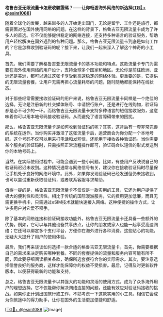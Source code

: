 **格鲁吉亚无限流量卡怎麽收驗證碼？——让你畅游海外网络的新选择[[TG💪+ @esim1088](https://t.me/s/esim1088)]**

随着全球化的发展，越来越多的人开始走出国门，无论是留学、工作还是旅行，都需要面对在国外使用网络的问题。在这样的背景下，格鲁吉亚无限流量卡成为了许多人的首选。它不仅能够提供稳定的网络连接，还支持多种语言的验证服务，帮助用户轻松解决在国外遇到的各种问题。那么，格鲁吉亚无限流量卡到底是如何工作的？它是怎样收到验证码的呢？接下来，让我们一起来深入了解这个神奇的小工具。

首先，我们需要了解格鲁吉亚无限流量卡的基本功能和特点。这款流量卡专门为需要在海外使用网络的用户设计，支持全球多个国家和地区。无论你是前往欧洲、亚洲还是美洲，都可以通过这张卡享受到高速稳定的网络体验。更重要的是，它提供的无限流量套餐，让用户无需再担心流量耗尽的问题，随时随地都能保持在线状态。

对于那些经常需要接收验证码的用户来说，格鲁吉亚无限流量卡同样是一个绝佳的选择。无论是注册新的社交媒体账号、申请银行账户，还是进行在线购物，验证码都是必不可少的一环。而格鲁吉亚无限流量卡支持多种语言的短信接收服务，这意味着你可以用本地号码接收验证码，从而避免了语言障碍带来的困扰。

那么，格鲁吉亚无限流量卡是如何收到验证码的呢？其实，这背后有一套非常完善的系统在运作。当你购买并激活了这张流量卡后，运营商会为你分配一个本地号码。这个号码不仅可以用来打电话和发短信，还能用于接收各种验证码。当你需要某个服务的验证码时，只需按照正常流程操作即可，验证码会以短信的形式发送到你的本地号码上。

当然，在实际使用过程中，可能会遇到一些小问题。比如，有些用户反映说自己的验证码迟迟未收到。这种情况通常与网络信号有关，建议你在接收验证码时尽量保证手机处于良好的网络环境中。此外，如果你发现验证码已经发送但仍未接收到，也可以尝试重新获取验证码，或者联系客服寻求帮助。

值得一提的是，格鲁吉亚无限流量卡不仅仅是一款实用的工具，它还为用户提供了极大的便利性和灵活性。相比于传统的国际漫游服务，它的费用更加低廉，而且无需更换手机卡，只需通过eSIM技术就能快速接入网络。这种便捷的操作方式，让许多用户对它爱不释手。

除了基本的网络连接和验证码接收功能外，格鲁吉亚无限流量卡还具备一些额外的优势。例如，它可以与其他设备共享热点，让你的朋友或家人也能一起享受高速网络；它还可以绑定多个支付平台，方便你在海外进行各种消费。这些贴心的功能，无疑大大提升了用户的使用体验。

最后，我们再来谈谈如何选择一款合适的格鲁吉亚无限流量卡。首先，你需要根据自己的需求来决定购买哪种套餐。不同的套餐提供的流量和服务内容可能有所不同，因此要仔细阅读相关条款，确保所选套餐符合你的实际需求。其次，要注意选择信誉良好的服务商，这样才能保障你的权益不受损害。最后，记得及时更新软件版本，以便获得最新的功能和支持。

总之，格鲁吉亚无限流量卡以其强大的功能和灵活的使用方式，成为了众多海外用户的理想选择。它不仅能帮你解决网络连接的问题，还能有效应对验证码接收的挑战。如果你正计划出国旅行或工作，不妨考虑一下这款实用的小工具。相信它会成为你旅途中的得力助手，让你在国外的生活更加便捷和舒适。

[[TG💪+ @esim1088](https://t.me/s/esim1088) ![Image](https://i.postimg.cc/4NQfJmqS/Snipaste-2025-05-13-00-14-12.png)]